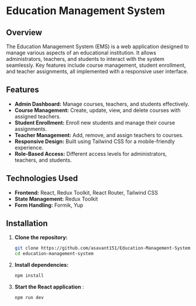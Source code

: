 # Education Management System

## Overview
The Education Management System (EMS) is a web application designed to manage various aspects of an educational institution. It allows administrators, teachers, and students to interact with the system seamlessly. Key features include course management, student enrollment, and teacher assignments, all implemented with a responsive user interface.

## Features
- **Admin Dashboard:** Manage courses, teachers, and students effectively.
- **Course Management:** Create, update, view, and delete courses with assigned teachers.
- **Student Enrollment:** Enroll new students and manage their course assignments.
- **Teacher Management:** Add, remove, and assign teachers to courses.
- **Responsive Design:** Built using Tailwind CSS for a mobile-friendly experience.
- **Role-Based Access:** Different access levels for administrators, teachers, and students.

## Technologies Used
- **Frontend:** React, Redux Toolkit, React Router, Tailwind CSS
- **State Management:** Redux Toolkit
- **Form Handling:** Formik, Yup

## Installation
1. **Clone the repository:**

   ```bash
   git clone https://github.com/asavant151/Education-Management-System
   cd education-management-system
   ```

2. **Install dependencies:**

    ```bash
    npm install
    ```

3. **Start the React application** :

    ```bash
    npm run dev
    ```
